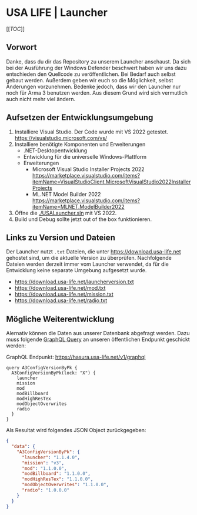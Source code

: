 # USA LIFE | Launcher

[[_TOC_]]

## Vorwort

Danke, dass du dir das Repository zu unserem Launcher anschaust. Da sich bei der Ausführung der Windows Defender beschwert haben wir uns dazu entschieden den Quellcode zu veröffentlichen. Bei Bedarf auch selbst gebaut werden. Außerdem geben wir euch so die Möglichkeit, selbst Änderungen vorzunehmen. Bedenke jedoch, dass wir den Launcher nur noch für Arma 3 benutzen werden. Aus diesem Grund wird sich vermutlich auch nicht mehr viel ändern.

## Aufsetzen der Entwicklungsumgebung

1. Installiere Visual Studio. Der Code wurde mit VS 2022 getestet.\
  <https://visualstudio.microsoft.com/vs/>
2. Installiere benötigte Komponenten und Erweiterungen
    - .NET-Desktopentwicklung
    - Entwicklung für die universelle Windows-Plattform
    - Erweiterungen
        - Microsoft Visual Studio Installer Projects 2022\
          <https://marketplace.visualstudio.com/items?itemName=VisualStudioClient.MicrosoftVisualStudio2022InstallerProjects>
        - ML.NET Model Builder 2022\
          <https://marketplace.visualstudio.com/items?itemName=MLNET.ModelBuilder2022>
3. Öffne die [./USALauncher.sln](./USALauncher.sln) mit VS 2022.
4. Build und Debug sollte jetzt out of the box funktionieren.

## Links zu Version und Dateien

Der Launcher nutzt `.txt` Dateien, die unter <https://download.usa-life.net> gehostet sind, um die aktuelle Version zu überprüfen. Nachfolgende Dateien werden derzeit immer vom Launcher verwendet, da für die Entwicklung keine separate Umgebung aufgesetzt wurde.

- <https://download.usa-life.net/launcherversion.txt>
- <https://download.usa-life.net/mod.txt>
- <https://download.usa-life.net/mission.txt>
- <https://download.usa-life.net/radio.txt>

## Mögliche Weiterentwicklung

Alernativ können die Daten aus unserer Datenbank abgefragt werden. Dazu muss folgende [GraphQL Query](https://graphql.org/) an unseren öffentlichen Endpunkt geschickt werden:

GraphQL Endpunkt: <https://hasura.usa-life.net/v1/graphql>

```gql
query A3ConfigVersionByPk {
  A3ConfigVersionByPk(lock: "X") {
    launcher
    mission
    mod
    modBillboard
    modHighResTex
    modObjectOverwrites
    radio
  }
}
```

Als Resultat wird folgendes JSON Object zurückgegeben:

```json
{
  "data": {
    "A3ConfigVersionByPk": {
      "launcher": "1.1.4.0",
      "mission": "v3",
      "mod": "1.1.0.0",
      "modBillboard": "1.1.0.0",
      "modHighResTex": "1.1.0.0",
      "modObjectOverwrites": "1.1.0.0",
      "radio": "1.0.0.0"
    }
  }
}
```